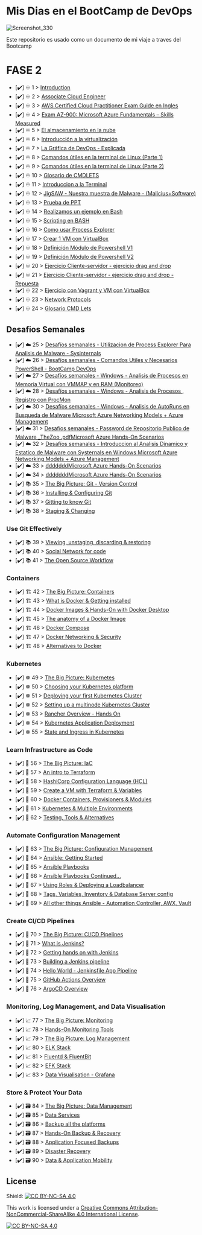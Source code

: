 # Mis Dias en el BootCamp de DevOps

<p align="center">

 ![Screenshot_330](https://user-images.githubusercontent.com/105083569/167223748-bc800af0-3529-4b80-8418-8ad53aec03c3.png)


Este repositorio es usado como un documento de mi viaje a traves del Bootcamp 
 
 
 
 
 
 
 
 
# FASE 2

- [✔️] ♾️ 1 > [Introduction](Days/day01.md)
- [✔️] ♾️ 2 > [Associate Cloud Engineer](Days/day02.md)
- [✔️] ♾️ 3 > [AWS Certified Cloud Practitioner Exam Guide en Ingles ](Days/day03.md)
- [✔️] ♾️ 4 > [Exam AZ-900: Microsoft Azure Fundamentals – Skills Measured](Days/day04.md)
- [✔️] ♾️ 5 > [El almacenamiento en la nube](Days/day05.md)
- [✔️] ♾️ 6 > [Introducción a la virtualización](Days/day06.md)
- [✔️] ♾️ 7 > [La Gráfica de DevOps - Explicada ](Days/day07.md)
- [✔️] ♾️ 8 > [Comandos útiles en la terminal de Linux (Parte 1)](Days/day08.md)
- [✔️] ♾️ 9 > [Comandos útiles en la terminal de Linux (Parte 2)](Days/day09.md)
- [✔️] ♾️ 10 > [Glosario de CMDLETS ](Days/day10.md)
- [✔️] ♾️ 11 > [Introduccion a la Terminal ](Days/day11.md)
- [✔️] ♾️ 12 > [JigSAW - Nuestra muestra de Malware - (Malicius+Software) ](Days/day12.md)
- [✔️] ♾️ 13 > [Prueba de PPT ](Days/day13.md)
- [✔️] ♾️ 14 > [Realizamos un ejemplo en Bash ](Days/day14.md)
- [✔️] ♾️ 15 > [Scripting en BASH](Days/day15.md)
- [✔️] ♾️ 16 > [Como usar Process Explorer ](Days/day16.md)
- [✔️] ♾️ 17 > [Crear 1 VM con VirtualBox ](Days/day17.md)
- [✔️] ♾️ 18 > [Definición Módulo de Powershell V1](Days/day18.md)
- [✔️] ♾️ 19 > [Definición Módulo de Powershell V2](Days/day19.md)
- [✔️] ♾️ 20 > [Ejercicio Cliente-servidor - ejercicio drag and drop ](Days/day20.md)
- [✔️] ♾️ 21 > [ Ejercicio Cliente-servidor - ejercicio drag and drop - Repuesta ](Days/day21.md)
- [✔️] ♾️ 22 > [Ejercicio con Vagrant y VM con VirtualBox ](Days/day22.md)
- [✔️] ♾️ 23 > [Network Protocols](Days/day23.md)
- [✔️] ♾️ 24 > [Glosario CMD Lets](Days/day24.md)

## Desafios Semanales  

- [✔️] ☁️ 25 > [Desafíos semanales - Utilizacion de Process Explorer Para Analisis de Malware - Sysinternals ](Days/day25.md)
- [✔️] ☁️ 26 > [Desafíos semanales - Comandos Utiles y Necesarios PowerShell - BootCamp DevOps](Days/day26.md)
- [✔️] ☁️ 27 > [Desafíos semanales - Windows - Analisis de Procesos en Memoria Virtual con VMMAP y en RAM (Monitoreo)](Days/day27.md)
- [✔️] ☁️ 28 > [Desafíos semanales - Windows - Analisis de Procesos  , Registro con ProcMon](Days/day28.md)
- [✔️] ☁️ 30 > [Desafíos semanales - Windows - Analisis de AutoRuns en Busqueda de Malware Microsoft Azure Networking Models + Azure Management](Days/day30.md)
- [✔️] ☁️ 31 > [Desafíos semanales - Password de Repositorio Publico de Malware _TheZoo .pdfMicrosoft Azure Hands-On Scenarios](Days/day31.md)
- [✔️] ☁️ 32 > [Desafíos semanales - Introduccion al Analisis Dinamico y Estatico de Malware con Systernals en Windows Microsoft Azure Networking Models + Azure Management](Days/day32.md)
- [✔️] ☁️ 33 > [dddddddMicrosoft Azure Hands-On Scenarios](Days/day33.md)
- [✔️] ☁️ 34 > [dddddddMicrosoft Azure Hands-On Scenarios](Days/day34.md)
- [✔️] 📚 35 > [The Big Picture: Git - Version Control](Days/day35.md)
- [✔️] 📚 36 > [Installing & Configuring Git](Days/day36.md)
- [✔️] 📚 37 > [Gitting to know Git](Days/day37.md)
- [✔️] 📚 38 > [Staging & Changing](Days/day38.md)
 
 ### Use Git Effectively
 
 
- [✔️] 📚 39 > [Viewing, unstaging, discarding & restoring](Days/day39.md)
- [✔️] 📚 40 > [Social Network for code](Days/day40.md)
- [✔️] 📚 41 > [The Open Source Workflow](Days/day41.md)

### Containers 

- [✔️] 🏗️ 42 > [The Big Picture: Containers](Days/day42.md)
- [✔️] 🏗️ 43 > [What is Docker & Getting installed](Days/day43.md)
- [✔️] 🏗️ 44 > [Docker Images & Hands-On with Docker Desktop](Days/day44.md)
- [✔️] 🏗️ 45 > [The anatomy of a Docker Image](Days/day45.md)
- [✔️] 🏗️ 46 > [Docker Compose](Days/day46.md)
- [✔️] 🏗️ 47 > [Docker Networking & Security](Days/day47.md)
- [✔️] 🏗️ 48 > [Alternatives to Docker](Days/day48.md)

### Kubernetes

- [✔️] ☸ 49 > [The Big Picture: Kubernetes](Days/day49.md)
- [✔️] ☸ 50 > [Choosing your Kubernetes platform ](Days/day50.md)
- [✔️] ☸ 51 > [Deploying your first Kubernetes Cluster](Days/day51.md)
- [✔️] ☸ 52 > [Setting up a multinode Kubernetes Cluster](Days/day52.md)
- [✔️] ☸ 53 > [Rancher Overview - Hands On](Days/day53.md)
- [✔️] ☸ 54 > [Kubernetes Application Deployment](Days/day54.md)
- [✔️] ☸ 55 > [State and Ingress in Kubernetes](Days/day55.md)

### Learn Infrastructure as Code

- [✔️] 🤖 56 > [The Big Picture: IaC](Days/day56.md)
- [✔️] 🤖 57 > [An intro to Terraform ](Days/day57.md)
- [✔️] 🤖 58 > [HashiCorp Configuration Language (HCL)](Days/day58.md)
- [✔️] 🤖 59 > [Create a VM with Terraform & Variables](Days/day59.md)
- [✔️] 🤖 60 > [Docker Containers, Provisioners & Modules](Days/day60.md)
- [✔️] 🤖 61 > [Kubernetes & Multiple Environments](Days/day61.md)
- [✔️] 🤖 62 > [Testing, Tools & Alternatives](Days/day62.md)

### Automate Configuration Management

- [✔️] 📜 63 > [The Big Picture: Configuration Management](Days/day63.md)
- [✔️] 📜 64 > [Ansible: Getting Started](Days/day64.md)
- [✔️] 📜 65 > [Ansible Playbooks](Days/day65.md)
- [✔️] 📜 66 > [Ansible Playbooks Continued...](Days/day66.md)
- [✔️] 📜 67 > [Using Roles & Deploying a Loadbalancer](Days/day67.md)
- [✔️] 📜 68 > [Tags, Variables, Inventory & Database Server config](Days/day68.md)
- [✔️] 📜 69 > [All other things Ansible - Automation Controller, AWX, Vault](Days/day69.md)

### Create CI/CD Pipelines 

- [✔️] 🔄 70 > [The Big Picture: CI/CD Pipelines](Days/day70.md)
- [✔️] 🔄 71 > [What is Jenkins?](Days/day71.md)
- [✔️] 🔄 72 > [Getting hands on with Jenkins](Days/day72.md)
- [✔️] 🔄 73 > [Building a Jenkins pipeline](Days/day73.md)
- [✔️] 🔄 74 > [Hello World - Jenkinsfile App Pipeline](Days/day74.md)
- [✔️] 🔄 75 > [GitHub Actions Overview](Days/day75.md)
- [✔️] 🔄 76 > [ArgoCD Overview](Days/day76.md)

### Monitoring, Log Management, and Data Visualisation

- [✔️] 📈 77 > [The Big Picture: Monitoring](Days/day77.md)
- [✔️] 📈 78 > [Hands-On Monitoring Tools](Days/day78.md)
- [✔️] 📈 79 > [The Big Picture: Log Management](Days/day79.md)
- [✔️] 📈 80 > [ELK Stack](Days/day80.md)
- [✔️] 📈 81 > [Fluentd & FluentBit](Days/day81.md)
- [✔️] 📈 82 > [EFK Stack](Days/day82.md)
- [✔️] 📈 83 > [Data Visualisation - Grafana](Days/day83.md)

### Store & Protect Your Data

- [✔️] 🗃️ 84 > [The Big Picture: Data Management](Days/day84.md)
- [✔️] 🗃️ 85 > [Data Services](Days/day85.md)
- [✔️] 🗃️ 86 > [Backup all the platforms](Days/day86.md)
- [✔️] 🗃️ 87 > [Hands-On Backup & Recovery](Days/day87.md)
- [✔️] 🗃️ 88 > [Application Focused Backups](Days/day88.md)
- [✔️] 🗃️ 89 > [Disaster Recovery](Days/day89.md)
- [✔️] 🗃️ 90 > [Data & Application Mobility](Days/day90.md)

## License

Shield: [![CC BY-NC-SA 4.0][cc-by-nc-sa-shield]][cc-by-nc-sa]

This work is licensed under a
[Creative Commons Attribution-NonCommercial-ShareAlike 4.0 International License][cc-by-nc-sa].

[![CC BY-NC-SA 4.0][cc-by-nc-sa-image]][cc-by-nc-sa]

[cc-by-nc-sa]: http://creativecommons.org/licenses/by-nc-sa/4.0/
[cc-by-nc-sa-image]: https://licensebuttons.net/l/by-nc-sa/4.0/88x31.png
[cc-by-nc-sa-shield]: https://img.shields.io/badge/License-CC%20BY--NC--SA%204.0-lightgrey.svg

